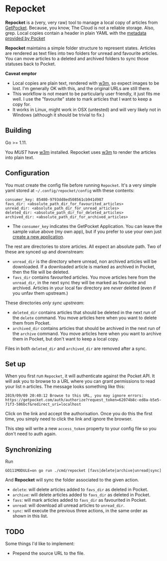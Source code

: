 Repocket
========

**Repocket** is a (very, very raw) tool to manage a local copy of articles
from [GetPocket](https://getpocket.com).  Because, you know, The
Cloud is not a reliable storage.  Also, grep.  Local copies contain a
header in plain YAML with the [metadata provided by
Pocket](https://getpocket.com/developer/docs/v3/retrieve)

**Repocket** maintains a simple folder structure to represent states.
Articles are rendered as text files into two folders for unread and
favourite articles.  You can move articles to a deleted and archived
folders to sync those statuses back to Pocket.

**Caveat emptor**

* Local copies are plain text, rendered with
  [w3m](http://w3m.sourceforge.net/), so expect images to be lost.  I'm
  generally OK with this, and the original URLs are still there.
* This workflow is not meant to be particularly user friendly, it just
  fits me well.  I use the "favourite" state to mark articles that I
  want to keep a copy for.
* It works in Linux, might work in OSX (untested) and will very likely
  not in Windows (although it should be trivial to fix.)

Building
--------

Go >= 1.11.

You *MUST* have [w3m](http://w3m.sourceforge.net/) installed. Repocket
uses [w3m](http://w3m.sourceforge.net/) to render the articles into
plain text.

Configuration
-------------

You must create the config file before running `Repocket`.  It's a very
simple yaml stored at `~/.config/repocket/config` with these contents:

    consumer_key: 85480-9793dd8ed508561cb941d987
    favs_dir: <absolute_path_dir_for_favourited_articles>
    unread_dir: <absolute_path_dir_for_unread_articles>
    deleted_dir: <absolute_path_dir_for_deleted_articles>
    archived_dir: <absolute_path_dir_for_archived_articles>

* The `consumer_key` indicates the GetPocket Application.  You can leave
  the sample value above (my own app), but if you prefer to use your own
  just [create a new
  application](https://getpocket.com/developer/apps/new).

The rest are directories to store articles.  All expect an absolute
path.  Two of these are synced up and downstream:

* `unread_dir` is the directory where unread, non archived articles will
  be downloaded.  If a downloaded article is marked as archived in
  Pocket, then the file will be deleted.
* `favs_dir` contains favourited articles.  You move articles here from
  the `unread_dir`, in the next sync they will be marked as favourite
  and archived.  Articles in your local fav directory are *never*
  deleted (even if you unfav them upstream.)

These directories *only sync upstream*:

* `deleted_dir` contains articles that should be deleted in the next run
  of the `delete` command.  You move articles here when you want to
  delete them from Pocket.
* `archived_dir` contains articles that should be archived in the next run
  of the `archive` command.  You move articles here when you want to
  archive them in Pocket, but don't want to keep a local copy.

Files in both `deleted_dir` and `archived_dir` are removed after a sync.

Set up
------

When you first run `Repocket`, it will authenticate against the Pocket
API.  It will ask you to browse to a URL where you can grant permissions
to read your list n articles.  The message looks something like this:

    2019/09/09 20:40:12 Browse to this URL, you may ignore errors:
    https://getpocket.com/auth/authorize?request_token=62074b8c-ed8a-b5e5-71f3-586bcf&redirect_uri=localhost

Click on the link and accept the authorisation.  Once you do this the
first time, you simply need to click the link and ignore the browser.

This step will write a new `access_token` property to your config file
so you don't need to auth again.

Synchronizing
-------------

Run

    GO111MODULE=on go run ./cmd/repocket [favs|delete|archive|unread|sync]

And **Repocket** will sync the folder associated to the given action.

* `delete`: will delete articles added to `favs_dir` as deleted in
  Pocket. 
* `archive`: will delete articles added to `favs_dir` as deleted in
  Pocket. 
* `favs`: will mark articles added to `favs_dir` as favourited in
  Pocket.
* `unread`: will download all unread articles to `unread_dir`.
* `sync`: will execute the previous three actions, in the same order as
  shown in this list.

TODO
----

Some things I'd like to implement:

* Prepend the source URL to the file.
